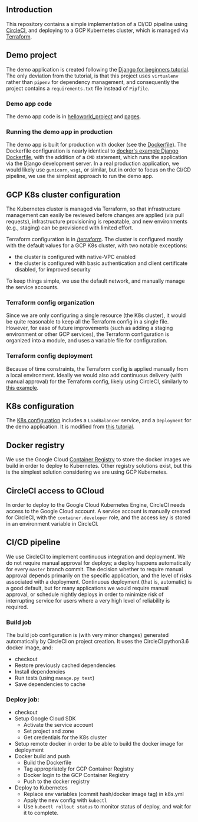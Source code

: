 ## Introduction

This repository contains a simple implementation of a CI/CD pipeline using
[CircleCI](https://circleci.com), and deploying to a GCP Kubernetes cluster,
which is managed via [Terraform](https://www.terraform.io/).

## Demo project

The demo application is created following the
[Django for beginners tutorial](https://djangoforbeginners.com/hello-world/).
The only deviation from the tutorial, is that this project uses `virtualenv`
rather than `pipenv` for dependency management, and consequently the project
contains a `requirements.txt` file instead of `Pipfile`.

### Demo app code

The demo app code is in [helloworld_project](./helloworld_project) and
[pages](./pages).

### Running the demo app in production

The demo app is built for production with docker (see the [Dockerfile](./Dockerfile)).
The Dockerfile configuration is nearly identical to
[docker's example Django Dockerfile](https://docs.docker.com/compose/django/), with
the addition of a `CMD` statement, which runs the application via the Django development
server. In a real production application, we would likely use `gunicorn`, `wsgi`, or similar,
but in order to focus on the CI/CD pipeline, we use the simplest approach to run the demo app.

## GCP K8s cluster configuration

The Kubernetes cluster is managed via Terraform, so that infrastructure management can easily be
reviewed before changes are applied (via pull requests), infrastructure provisioning is repeatable,
and new environments (e.g., staging) can be provisioned with limited effort.

Terraform configuration is in [/terraform](./terraform). The cluster is configured mostly
with the default values for a GCP K8s cluster, with two notable exceptions:

* the cluster is configured with native-VPC enabled
* the cluster is configured with basic authentication and client certificate disabled, for
improved security

To keep things simple, we use the default network, and manually manage the
service accounts.

### Terraform config organization

Since we are only configuring a single resource (the K8s cluster), it would be
quite reasonable to keep all the Terraform config in a single file. However, for
ease of future improvements (such as adding a staging environment or other GCP services),
the Terraform configuration is organized into a module, and uses a variable file for
configuration.

### Terraform config deployment

Because of time constraints, the Terraform config is applied manually from a
local environment. Ideally we would also add continuous delivery (with manual
approval) for the Terraform config, likely using CircleCI, similarly to
[this example](https://github.com/fedekau/terraform-with-circleci-example/blob/staging/.circleci/config.yml).

## K8s configuration

The [K8s configuration](./k8s.yml) includes a `LoadBalancer` service, and a `Deployment` for the
demo application. It is modified from
[this tutorial](https://medium.com/@admm/ci-cd-using-circleci-and-google-kubernetes-engine-gke-7ed3a5ad57e).

## Docker registry

We use the Google Cloud [Container Registry](https://cloud.google.com/container-registry/)
to store the docker images we build in order to deploy to Kubernetes. Other
registry solutions exist, but this is the simplest solution considering we are
using GCP Kubernetes.

## CircleCI access to GCloud

In order to deploy to the Google Cloud Kubernetes Engine, CircleCI needs
access to the Google Cloud account. A service account is manually created
for CircleCI, with the `container.developer` role, and the access key is
stored in an environment variable in CircleCI.

## CI/CD pipeline

We use CircleCI to implement continuous integration and deployment.
We do not require manual approval for deploys; a deploy happens automatically
for every `master` branch commit. The decision whether to require manual approval
depends primarily on the specific application, and the level of risks associated
with a deployment. Continuous deployment (that is, automatic) is a good default,
but for many applications we would require manual approval, or schedule nightly
deploys in order to minimize risk of interrupting service for users where a very
high level of reliability is required.

### Build job

The build job configuration is (with very minor changes) generated automatically by CircleCI
on project creation. It uses the CircleCI python3.6 docker image, and:

* checkout
* Restore previously cached dependencies
* Install dependencies
* Run tests (using `manage.py test`)
* Save dependencies to cache

### Deploy job:

* checkout
* Setup Google Cloud SDK
  * Activate the service account
  * Set project and zone
  * Get credentials for the K8s cluster
* Setup remote docker in order to be able to build the docker image for deployment
* Docker build and push
  * Build the Dockerfile
  * Tag appropriately for GCP Container Registry
  * Docker login to the GCP Container Registry
  * Push to the docker registry
* Deploy to Kubernetes
  * Replace env variables (commit hash/docker image tag) in k8s.yml
  * Apply the new config with `kubectl`
  * Use `kubectl rollout status` to monitor status of deploy, and wait
  for it to complete.
